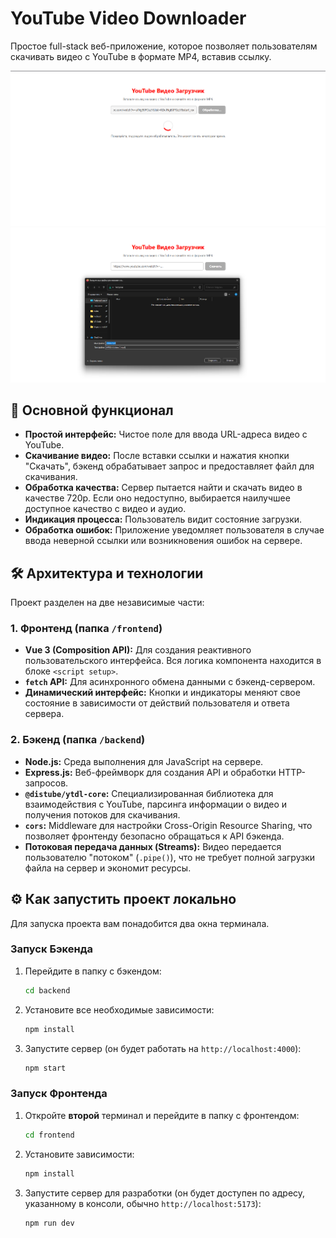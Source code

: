 # YouTube Video Downloader

Простое full-stack веб-приложение, которое позволяет пользователям скачивать видео с YouTube в формате MP4, вставив ссылку.

![Скриншот приложения](<screenshot/1.png>) 
![Скриншот приложения](<screenshot/2.png>)

## 🚀 Основной функционал

*   **Простой интерфейс:** Чистое поле для ввода URL-адреса видео с YouTube.
*   **Скачивание видео:** После вставки ссылки и нажатия кнопки "Скачать", бэкенд обрабатывает запрос и предоставляет файл для скачивания.
*   **Обработка качества:** Сервер пытается найти и скачать видео в качестве 720p. Если оно недоступно, выбирается наилучшее доступное качество с видео и аудио.
*   **Индикация процесса:** Пользователь видит состояние загрузки.
*   **Обработка ошибок:** Приложение уведомляет пользователя в случае ввода неверной ссылки или возникновения ошибок на сервере.

## 🛠️ Архитектура и технологии

Проект разделен на две независимые части:

### 1. Фронтенд (папка `/frontend`)

*   **Vue 3 (Composition API):** Для создания реактивного пользовательского интерфейса. Вся логика компонента находится в блоке `<script setup>`.
*   **`fetch` API:** Для асинхронного обмена данными с бэкенд-сервером.
*   **Динамический интерфейс:** Кнопки и индикаторы меняют свое состояние в зависимости от действий пользователя и ответа сервера.

### 2. Бэкенд (папка `/backend`)

*   **Node.js:** Среда выполнения для JavaScript на сервере.
*   **Express.js:** Веб-фреймворк для создания API и обработки HTTP-запросов.
*   **`@distube/ytdl-core`:** Специализированная библиотека для взаимодействия с YouTube, парсинга информации о видео и получения потоков для скачивания.
*   **`cors`:** Middleware для настройки Cross-Origin Resource Sharing, что позволяет фронтенду безопасно обращаться к API бэкенда.
*   **Потоковая передача данных (Streams):** Видео передается пользователю "потоком" (`.pipe()`), что не требует полной загрузки файла на сервер и экономит ресурсы.

## ⚙️ Как запустить проект локально

Для запуска проекта вам понадобится два окна терминала.

### Запуск Бэкенда

1.  Перейдите в папку с бэкендом:
    ```bash
    cd backend
    ```
2.  Установите все необходимые зависимости:
    ```bash
    npm install
    ```
3.  Запустите сервер (он будет работать на `http://localhost:4000`):

    ```bash
    npm start
    ```

### Запуск Фронтенда

1.  Откройте **второй** терминал и перейдите в папку с фронтендом:
    ```bash
    cd frontend
    ```
2.  Установите зависимости:
    ```bash
    npm install
    ```
3.  Запустите сервер для разработки (он будет доступен по адресу, указанному в консоли, обычно `http://localhost:5173`):

    ```bash
    npm run dev
    ```
